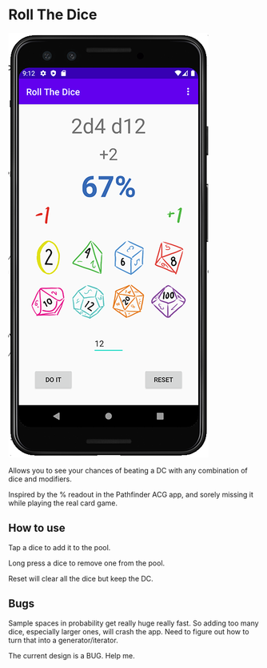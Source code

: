 # Roll The Dice

![example-screen](https://github.com/jameydeorio/RollTheDice/blob/main/example_screen.png?raw=true)

Allows you to see your chances of beating a DC with any combination of dice and modifiers.

Inspired by the % readout in the Pathfinder ACG app, and sorely missing it while playing the real card game.

## How to use

Tap a dice to add it to the pool.

Long press a dice to remove one from the pool.

Reset will clear all the dice but keep the DC.

## Bugs

Sample spaces in probability get really huge really fast. So adding too many dice, especially larger
ones, will crash the app. Need to figure out how to turn that into a generator/iterator.

The current design is a BUG. Help me.
